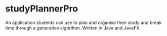 # studyPlannerPro

An application students can use to plan and organise their study and break time through a generative algorithm. Written in Java and JavaFX
